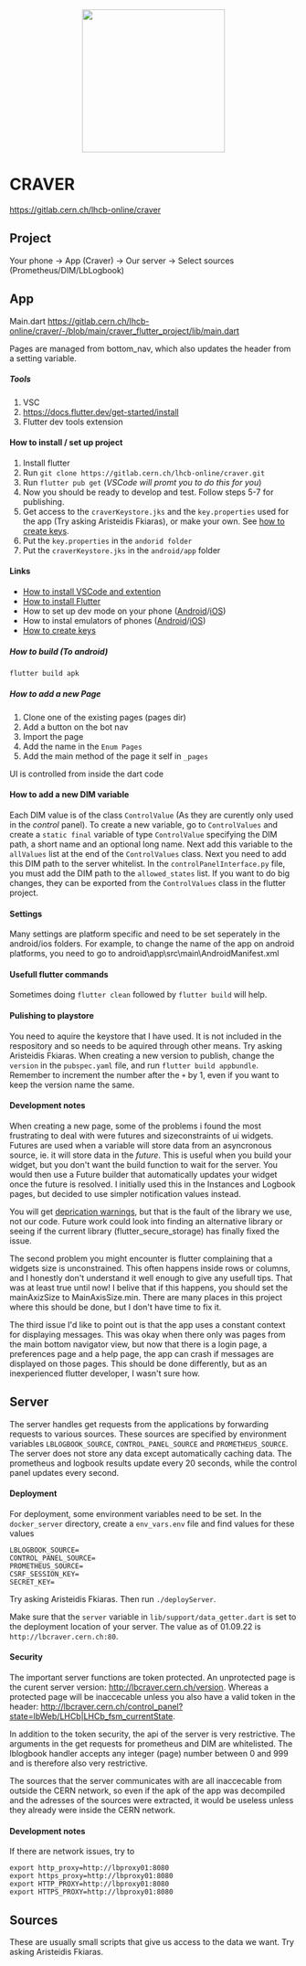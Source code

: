 
<div style="text-align:center; font-size:80pt;"><img src="https://cernbox.cern.ch/index.php/s/iavcnlnKD41GpAf/download" style="width:250px; "/></div>

# CRAVER 

https://gitlab.cern.ch/lhcb-online/craver

## Project

Your phone -> App (Craver) -> Our server -> Select sources (Prometheus/DIM/LbLogbook)

## App

Main.dart
https://gitlab.cern.ch/lhcb-online/craver/-/blob/main/craver_flutter_project/lib/main.dart

Pages are managed from bottom_nav, which also updates the header from a setting variable.
##### Tools
1. VSC
2. https://docs.flutter.dev/get-started/install
3. Flutter dev tools extension

#### How to install / set up project
1. Install flutter
2. Run ```git clone https://gitlab.cern.ch/lhcb-online/craver.git```
3. Run ```flutter pub get``` (*VSCode will promt you to do this for you*)
4. Now you should be ready to develop and test. Follow steps 5-7 for publishing.
5. Get access to the ```craverKeystore.jks``` and the ```key.properties``` used for the app (Try asking Aristeidis Fkiaras), or make your own. See [how to create keys](#create_keys).
6. Put the ```key.properties``` in the ```andorid folder```
7. Put the ```craverKeystore.jks``` in the ```android/app``` folder


#### Links
*   [How to install VSCode and extention](https://docs.flutter.dev/development/tools/vs-code)
*   [How to install Flutter](https://docs.flutter.dev/get-started/install)
*   How to set up dev mode on your phone ([Android](https://developer.android.com/studio/debug/dev-options)/[iOS](https://developer.apple.com/documentation/xcode/enabling-developer-mode-on-a-device))
*   How to instal emulators of phones ([Android](https://docs.flutter.dev/get-started/install/windows#set-up-the-android-emulator)/[iOS](https://docs.flutter.dev/get-started/install/macos#set-up-the-ios-simulator))
*   <a id="create_keys">[How to create keys](https://docs.flutter.dev/deployment/android#signing-the-app)</a>

##### How to build (To android)
```bash
flutter build apk
```

##### How to add a new Page
1. Clone one of the existing pages (pages dir)
2. Add a button on the bot nav
3. Import the page
4. Add the name in the ```Enum Pages```
5. Add the main method of the page it self in ```_pages``` 


UI is controlled from inside the dart code

#### How to add a new DIM variable
Each DIM value is of the class ```ControlValue``` (As they are curently only used in the *control* panel). To create a new variable, go to ```ControlValues``` and create a ```static final``` variable of type ```ControlValue``` specifying the DIM path, a short name and an optional long name. Next add this variable to the ```allValues``` list at the end of the ```ControlValues``` class. Next you need to add this DIM path to the server whitelist. In the ```controlPanelInterface.py``` file, you must add the DIM path to the ```allowed_states``` list. If you want to do big changes, they can be exported from the ```ControlValues``` class in the flutter project.


#### Settings
Many settings are platform specific and need to be set seperately in the android/ios folders. For example, to change the name of the app on android platforms, you need to go to android\app\src\main\AndroidManifest.xml

#### Usefull flutter commands
Sometimes doing ```flutter clean``` followed by ```flutter build``` will help. 

#### Pulishing to playstore
You need to aquire the keystore that I have used. It is not included in the respository and so needs to be aquired through other means. Try asking Aristeidis Fkiaras. When creating a new version to publish, change the ```version``` in the ```pubspec.yaml``` file, and run ```flutter build appbundle```. Remember to increment the number after the ```+``` by 1, even if you want to keep the version name the same. 

#### Development notes
When creating a new page, some of the problems i found the most frustrating to deal with were futures and sizeconstraints of ui widgets. Futures are used when a variable will store data from an asyncronous source, ie. it will store data in the *future*. This is useful when you build your widget, but you don't want the build function to wait for the server. You would then use a Future builder that automatically updates your widget once the future is resolved. I initially used this in the Instances and Logbook pages, but decided to use simpler notification values instead. 

You will get [deprication warnings](https://github.com/mogol/flutter_secure_storage/issues/162), but that is the fault of the library we use, not our code. Future work could look into finding an alternative library or seeing if the current library (flutter_secure_storage) has finally fixed the issue. 

The second problem you might encounter is flutter complaining that a widgets size is unconstrained. This often happens inside rows or columns, and I honestly don't understand it well enough to give any usefull tips. That was at least true until now! I belive that if this happens, you should set the mainAxizSize to MainAxisSize.min. There are many places in this project where this should be done, but I don't have time to fix it. 

The third issue I'd like to point out is that the app uses a constant context for displaying messages. This was okay when there only was pages from the main bottom navigator view, but now that there is a login page, a preferences page and a help page, the app can crash if messages are displayed on those pages. This should be done differently, but as an inexperienced flutter developer, I wasn't sure how. 

## Server
The server handles get requests from the applications by forwarding requests to various sources. These sources are specified by environment variables ```LBLOGBOOK_SOURCE```, ```CONTROL_PANEL_SOURCE``` and ```PROMETHEUS_SOURCE```. The server does not store any data except automatically caching data. The prometheus and logbook results update every 20 seconds, while the control panel updates every second.

#### Deployment
For deployment, some environment variables need to be set. In the ```docker_server``` directory, create a ```env_vars.env``` file and find values for these values

    LBLOGBOOK_SOURCE=
    CONTROL_PANEL_SOURCE=
    PROMETHEUS_SOURCE=
    CSRF_SESSION_KEY=
    SECRET_KEY=

Try asking Aristeidis Fkiaras. Then run ```./deployServer```.

Make sure that the ```server``` variable in ```lib/support/data_getter.dart``` is set to the deployment location of your server. The value as of 01.09.22 is ```http://lbcraver.cern.ch:80```.

#### Security
The important server functions are token protected. An unprotected page is the curent server version: http://lbcraver.cern.ch/version. Whereas a protected page will be inaccecable unless you also have a valid token in the header: http://lbcraver.cern.ch/control_panel?state=lbWeb/LHCb|LHCb_fsm_currentState.

In addition to the token security, the api of the server is very restrictive. The arguments in the get requests for prometheus and DIM are whitelisted. The lblogbook handler accepts any integer (page) number between 0 and 999 and is therefore also very restrictive.

The sources that the server communicates with are all inaccecable from outside the CERN network, so even if the apk of the app was decompiled and the adresses of the sources were extracted, it would be useless unless they already were inside the CERN network. 

#### Development notes
If there are network issues, try to 

	export http_proxy=http://lbproxy01:8080
	export https_proxy=http://lbproxy01:8080
	export HTTP_PROXY=http://lbproxy01:8080
	export HTTPS_PROXY=http://lbproxy01:8080
    
## Sources
These are usually small scripts that give us access to the data we want. Try asking Aristeidis Fkiaras.